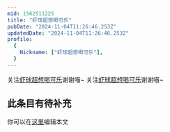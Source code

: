 ```yaml
---
mid: 1562511225
title: "虾球超想喝可乐"
pubDate: "2024-11-04T11:26:46.253Z"
updatedDate: "2024-11-04T11:26:46.253Z"
profile:
  {
    Nickname: ["虾球超想喝可乐"],
  }
---
```


关注[虾球超想喝可乐](https://space.bilibili.com/1562511225)谢谢喵~ 关注[虾球超想喝可乐](https://space.bilibili.com/1562511225)谢谢喵~

## 此条目有待补充
你可以在[这里](https://github.com/Yuhanawa/VTuber.ICU-Content/edit/master/v/虾球超想喝可乐/index.md)编辑本文
